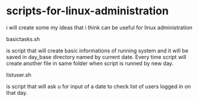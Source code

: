 # scripts-for-linux-administration
i will create some my ideas that i think can be useful for linux administration


basictasks.sh

  is script that will create basic informations of running system and it will be saved in day_base directory named by current date. Every time script will create another     file in same folder when script is runned by new day.



listuser.sh

  is script that will ask u for input of a date to check list of users logged in on that day.
